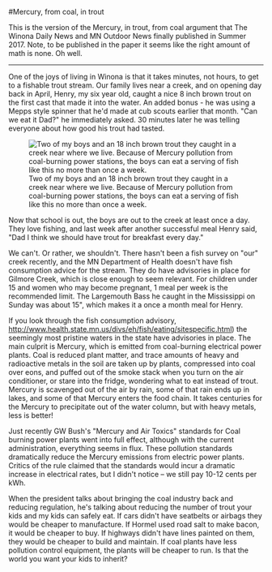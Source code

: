 ﻿
#Mercury, from coal, in trout

This is the version of the Mercury, in trout, from coal argument that The Winona Daily News and MN Outdoor News finally published in Summer 2017.  Note, to be published in the paper it seems like the right amount of math is none. Oh well.
***

One of the joys of living in Winona is that it takes minutes, not hours, to get to a fishable trout stream.  Our family lives near a creek, and on opening day back in April, Henry, my six year old, caught a nice 8 inch brown trout on the first cast that made it into the water.  An added bonus - he was using a Mepps style spinner that he'd made at cub scouts earlier that month.  "Can we eat it Dad?" he immediately asked. 30 minutes later he was telling everyone about how good his trout had tasted.  


<figure>
<img src="big_trout.jpg"
alt="Two of my boys and an 18 inch brown trout they caught in a creek near where we live.  Because of Mercury pollution from coal-burning power stations, the boys can eat a serving of fish like this no more than once a week.">
<figcaption>
Two of my boys and an 18 inch brown trout they caught in a creek near where we live.  Because of Mercury pollution from coal-burning power stations, the boys can eat a serving of fish like this no more than once a week.
</figcaption>
</figure>


Now that school is out, the boys are out to the creek at least once a day.  They love fishing, and last week after another successful meal Henry said, "Dad I think we should have trout for breakfast every day."      


We can't.  Or rather, we shouldn't.  There hasn't been a fish survey on "our" creek recently, and the MN Department of Health doesn't have fish consumption advice for the stream.  They do have advisories in place for Gilmore Creek, which is close enough to seem relevant.  For children under 15 and women who may become pregnant, 1 meal per week is the recommended limit.  The Largemouth Bass he caught in the Mississippi on Sunday was about 15", which makes it a once a month meal for Henry.  


If you look through the fish consumption advisory, <http://www.health.state.mn.us/divs/eh/fish/eating/sitespecific.html>) the seemingly most pristine waters in the state have advisories in place.  The main culprit is Mercury, which is emitted from coal-burning electrical power plants.  Coal is reduced plant matter, and trace amounts of heavy and radioactive metals in the soil are taken up by plants, compressed into coal over eons, and puffed out of the smoke stack when you turn on the air conditioner, or stare into the fridge, wondering what to eat instead of trout.  Mercury is scavenged out of the air by rain, some of that rain ends up in lakes, and some of that Mercury enters the food chain.  It takes centuries for the Mercury to precipitate out of the water column, but with heavy metals, less is better!


Just recently GW Bush's "Mercury and Air Toxics" standards for Coal burning power plants went into full effect, although with the current administration, everything seems in flux.  These pollution standards dramatically reduce the Mercury emissions from electric power plants.  Critics of the rule claimed that the standards would incur a dramatic increase in electrical rates, but I didn't notice – we still pay 10-12 cents per kWh. 


When the president talks about bringing the coal industry back and reducing regulation, he's talking about reducing the number of trout your kids and my kids can safely eat.  If cars didn't have seatbelts or airbags they would be cheaper to manufacture.  If Hormel used road salt to make bacon, it would be cheaper to buy.  If highways didn't have lines painted on them, they would be cheaper to build and maintain. If coal plants have less pollution control equipment, the plants will be cheaper to run.  Is that the world you want your kids to inherit?
